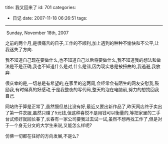 title: 我又回来了
id: 701
categories:
  - 日记
date: 2007-11-18 06:26:51
tags:
---

 Sunday, November 18th, 2007

之前的两个月,是很痛苦的日子,工作的不顺利,加上遇到的种种不愉快和不公平,让我迷失了方向.

我不知道自己现在要做什么,也不知道自己以后将要做什么,我不知道我的想法和做法是不是正确,我也不知道什么是对,什么是错,因为现实总是被扭曲的,我逃避,我放弃.

很庆幸的是,一切总是有希望的,在家里的这两周,会经常会有陌生的网友安慰我,鼓励我,有时候真的好感动,于是我整夜的写代码,整天的泡在电脑前,努力的想找回我自己.

网站终于算是正常了,虽然慢但总比没有好,最近又要出新作品了,昨天网店终于卖出了第一件衣服,虽然只赚了5元钱,但这种喜悦不是用钱可以衡量的,等把家里的二手台式修好就回长春了,长春有一家公司要我过去试一试,虽然不想再找工作了,但是对于一个身无分文的大学生来说,又能怎么样呢?

仿佛一切都在往好的方向发展,不是么?
